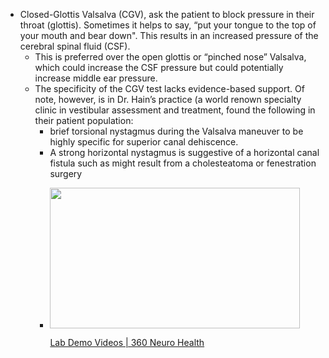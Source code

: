 - Closed-Glottis Valsalva (CGV),  ask the patient to block pressure in their throat (glottis). Sometimes it helps to say, “put your tongue to the top of your mouth and bear down". This results in an increased pressure of the cerebral spinal fluid (CSF).
	- This is preferred over the open glottis or “pinched nose” Valsalva, which could increase the CSF pressure but could potentially increase middle ear pressure.
	- The specificity of the CGV test lacks evidence-based support. Of note, however, is in Dr. Hain’s practice (a world renown specialty clinic in vestibular assessment and treatment, found the following in their patient population:
		- brief torsional nystagmus during the Valsalva maneuver to be highly specific for superior canal dehiscence.
		- A strong horizontal nystagmus is suggestive of a horizontal canal fistula such as might result from a cholesteatoma or fenestration surgery
		-
		  <p><a href="https://www.360neurohealth.com/courses/certificate-of-competency-in-vestibular-rehabilitation-course-ccvr/lectures/36795242?wvideo=ubeon1z04t"><img src="https://embed-ssl.wistia.com/deliveries/22f920411aa3816522296138847e74b1d1ab6220.jpg?image_crop_resized=800x450&amp;image_play_button_size=2x&amp;image_play_button=1&amp;image_play_button_color=1A9DCEe0" width="400" height="225" style="width: 400px; height: 225px;"></a></p><p><a href="https://www.360neurohealth.com/courses/certificate-of-competency-in-vestibular-rehabilitation-course-ccvr/lectures/36795242?wvideo=ubeon1z04t">Lab Demo Videos | 360 Neuro Health</a></p>